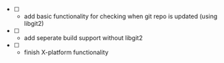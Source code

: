 - [ ] - add basic functionality for checking when git repo is updated (using libgit2)
- [ ] - add seperate build support without libgit2
- [ ] - finish X-platform functionality